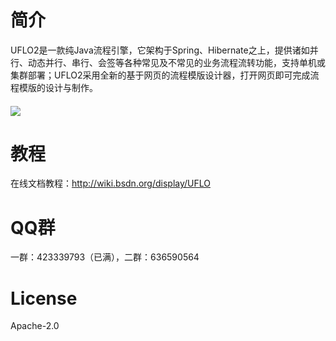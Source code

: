 # 简介
UFLO2是一款纯Java流程引擎，它架构于Spring、Hibernate之上，提供诸如并行、动态并行、串行、会签等各种常见及不常见的业务流程流转功能，支持单机或集群部署；UFLO2采用全新的基于网页的流程模版设计器，打开网页即可完成流程模版的设计与制作。
#### ![](https://github.com/youseries/assets/blob/master/images/uflo-designer.png)

# 教程
在线文档教程：http://wiki.bsdn.org/display/UFLO

# QQ群

一群：423339793（已满），二群：636590564

# License

Apache-2.0

